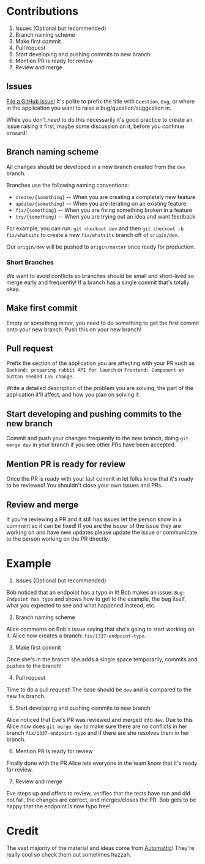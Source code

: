 # Contributions

1. Issues (Optional but recommended)
2. Branch naming scheme
3. Make first commit
4. Pull request
5. Start developing and pushing commits to new branch
6. Mention PR is ready for review
7. Review and merge

## Issues

[File a GitHub issue!](https://github.com/thinkful-c11/devcupid/issues/new) It's polite to prefix the title with `Question`, `Bug`, or where in the application you want to raise a bug/question/suggestion in.

While you don't _need_ to do this necessarily it's good practice to create an issue raising it first, maybe some discussion on it, before you continue onward!

## Branch naming scheme

All changes should be developed in a new branch created from the `dev` branch.

Branches use the following naming conventions:

* `create/{something}` -- When you are creating a completely new feature
* `update/{something}` -- When you are iterating on an existing feature
* `fix/{something}` -- When you are fixing something broken in a feature
* `try/{something}` -- When you are trying out an idea and want feedback

For example, you can run: `git checkout dev` and then `git checkout -b fix/whatsits` to create a new `fix/whatsits` branch off of `origin/dev`.

Our `origin/dev` will be pushed to `origin/master` once ready for production.

### Short Branches

We want to avoid conflicts so branches should be small and short-lived so merge early and frequently! If a branch has a single commit that's totally okay.

## Make first commit

Empty or something minor, you need to do something to get the first commit onto your new branch. Push this on your new branch!

## Pull request

Prefix the section of the application you are affecting with your PR such as `Backend: preparing rabbit API for launch` or `Frontend: Component on button needed CSS change`.

Write a detailed description of the problem you are solving, the part of the application it'll affect, and how you plan on solving it.

## Start developing and pushing commits to the new branch

Commit and push your changes frequently to the new branch, doing `git merge dev` in your branch if you see other PRs have been accepted.

## Mention PR is ready for review

Once the PR is ready with your last commit in let folks know that it's ready to be reviewed! You shouldn't close your own issues and PRs.

## Review and merge

If you're reviewing a PR and it still has issues let the person know in a comment so it can be fixed! If you are the issuer of the issue they are working on and have new updates please update the issue or communicate to the person working on the PR directly.

# Example

1. Issues (Optional but recommended)

Bob noticed that an endpoint has a typo in it! Bob makes an issue: `Bug: Endpoint has typo` and shows how to get to the example, the bug itself, what you expected to see and what happened instead, etc. 

2. Branch naming scheme

Alice comments on Bob's issue saying that she's going to start working on it. Alice now creates a branch: `fix/1337-endpoint-typo`.

3. Make first commit

Once she's in the branch she adds a single space temporarily, commits and pushes to the branch!

4. Pull request

Time to do a pull request! The base should be `dev` and is compared to the new fix branch.

5. Start developing and pushing commits to new branch

Alice noticed that Eve's PR was reviewed and merged into `dev`. Due to this Alice now does `git merge dev` to make sure there are no conflicts in her branch `fix/1337-endpoint-typo` and if there are she resolves them in her branch.

6. Mention PR is ready for review

Finally done with the PR Alice lets everyone in the team know that it's ready for review.

7. Review and merge

Eve steps up and offers to review, verifies that the tests have run and did not fail, the changes are correct, and merges/closes the PR. Bob gets to be happy that the endpoint is now typo free!

# Credit

The vast majority of the material and ideas come from [Automattic](https://github.com/Automattic/wp-calypso/)! They're really cool so check them out sometimes huzzah.
